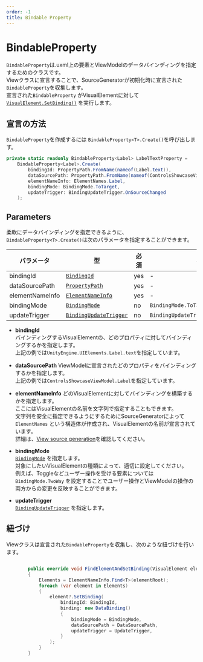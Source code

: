 ```yaml
---
order: -1
title: Bindable Property
---
```


# BindableProperty

`BindableProperty`は.uxml上の要素とViewModelのデータバインディングを指定するためのクラスです。  
Viewクラスに宣言することで、SourceGeneratorが初期化時に宣言された`BindableProperty`を収集します。  
宣言された`BindableProperty`
がVisualElementに対して[`VisualElement.SetBinding()`](https://docs.unity3d.com/Documentation/ScriptReference/UIElements.VisualElement.SetBinding.html)
を実行します。

## 宣言の方法

`BindableProperty`を作成するには `BindableProperty<T>.Create()`を呼び出します。

```csharp
private static readonly BindableProperty<Label> LabelTextProperty =
    BindableProperty<Label>.Create(
        bindingId: PropertyPath.FromName(nameof(Label.text)),
        dataSourcePath: PropertyPath.FromName(nameof(ControlsShowcaseViewModel.Label)),
        elementNameInfo: ElementNames.Label,
        bindingMode: BindingMode.ToTarget,
        updateTrigger: BindingUpdateTrigger.OnSourceChanged
    );
```

## Parameters

柔軟にデータバインディングを指定できるように、`BindableProperty<T>.Create()`は次のパラメータを指定することができます。

| パラメータ           | 型                                                                                                       | 必須  | 初期値                                    |
|-----------------|---------------------------------------------------------------------------------------------------------|-----|----------------------------------------|
| bindingId       | [`BindingId`](https://docs.unity3d.com/ScriptReference/UIElements.BindingId.html)                       | yes | -                                      |
| dataSourcePath  | [`PropertyPath`](https://docs.unity3d.com/ScriptReference/Unity.Properties.PropertyPath.html)           | yes | -                                      |
| elementNameInfo | [`ElementNameInfo`](../view-source-generation.md#ElementNameInfo)                        | yes | -                                      |
| bindingMode     | [`BindingMode`](https://docs.unity3d.com/ScriptReference/UIElements.BindingMode.html)                   | no  | `BindingMode.ToTarget`                 |
| updateTrigger   | [`BindingUpdateTrigger`](https://docs.unity3d.com/ScriptReference/UIElements.BindingUpdateTrigger.html) | no  | `BindingUpdateTrigger.OnSourceChanged` |

- **bindingId**  
  バインディングするVisualElementの、どのプロパティに対してバインディングするかを指定します。  
  上記の例では`UnityEngine.UIElements.Label.text`を指定しています。

- **dataSourcePath**
  ViewModelに宣言されたどのプロパティをバインディングするかを指定します。  
  上記の例では`ControlsShowcaseViewModel.Label`を指定しています。

- **elementNameInfo**
  どのVisualElementに対してバインディングを構築するかを指定します。  
  ここにはVisualElementの名前を文字列で指定することもできます。  
  文字列を安全に指定できるようにするためにSourceGeneratorによって`ElementNames`
  という構造体が作成され、VisualElementの名前が宣言されています。  
  詳細は、[View source generation](../view-source-generation.md)を確認してください。

- **bindingMode**  
  [`BindingMode`](https://docs.unity3d.com/ScriptReference/UIElements.BindingMode.html) を指定します。  
  対象にしたいVisualElementの種類によって、適切に設定してください。  
  例えば、Toggleなどユーザー操作を受ける要素については`BindingMode.TwoWay`
  を設定することでユーザー操作とViewModelの操作の両方からの変更を反映することができます。

- **updateTrigger**  
  [`BindingUpdateTrigger`](https://docs.unity3d.com/ScriptReference/UIElements.BindingUpdateTrigger.html) を指定します。

## 紐づけ

Viewクラスは宣言された`BindableProperty`を収集し、次のような紐づけを行います。

```csharp

        public override void FindElementAndSetBinding(VisualElement elementRoot)
        {
            Elements = ElementNameInfo.Find<T>(elementRoot);
            foreach (var element in Elements)
            {
                element?.SetBinding(
                    bindingId: BindingId,
                    binding: new DataBinding()
                    {
                        bindingMode = BindingMode,
                        dataSourcePath = DataSourcePath,
                        updateTrigger = UpdateTrigger,
                    }
                );
            }
        }
        
```